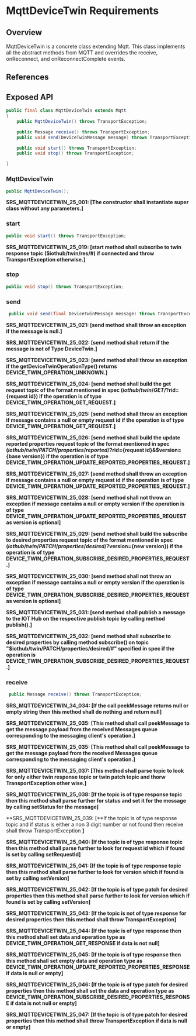 # MqttDeviceTwin Requirements

## Overview

MqttDeviceTwin is a concrete class extending Mqtt. This class implements all the abstract methods from MQTT and overrides
the receive, onReconnect, and onReconnectComplete events.

## References

## Exposed API

```java
public final class MqttDeviceTwin extends Mqtt
{
    public MqttDeviceTwin() throws TransportException;

    public Message receive() throws TransportException;
    public void send(DeviceTwinMessage message) throws TransportException;

    public void start() throws TransportException;
    public void stop() throws TransportException;

}
```

### MqttDeviceTwin

```java
public MqttDeviceTwin();
```

**SRS_MQTTDEVICETWIN_25_001: [**The constructor shall instantiate super class without any parameters.**]**


### start

```java
public void start() throws TransportException;
```

**SRS_MQTTDEVICETWIN_25_019: [**start method shall subscribe to twin response topic ($iothub/twin/res/#) if connected and throw TransportException otherwise.**]**


### stop

```java
public void stop() throws TransportException;
```


### send

```java
 public void send(final DeviceTwinMessage message) throws TransportException;
```

**SRS_MQTTDEVICETWIN_25_021: [**send method shall throw an exception if the message is null.**]**

**SRS_MQTTDEVICETWIN_25_022: [**send method shall return if the message is not of Type DeviceTwin.**]**

**SRS_MQTTDEVICETWIN_25_023: [**send method shall throw an exception if the getDeviceTwinOperationType() returns DEVICE_TWIN_OPERATION_UNKNOWN.**]**

**SRS_MQTTDEVICETWIN_25_024: [**send method shall build the get request topic of the format mentioned in spec ($iothub/twin/GET/?$rid={request id}) if the operation is of type DEVICE_TWIN_OPERATION_GET_REQUEST.**]**

**SRS_MQTTDEVICETWIN_25_025: [**send method shall throw an exception if message contains a null or empty request id if the operation is of type DEVICE_TWIN_OPERATION_GET_REQUEST.**]**

**SRS_MQTTDEVICETWIN_25_026: [**send method shall build the update reported properties request topic of the format mentioned in spec ($iothub/twin/PATCH/properties/reported/?$rid={request id}&$version={base version}) if the operation is of type DEVICE_TWIN_OPERATION_UPDATE_REPORTED_PROPERTIES_REQUEST.**]**

**SRS_MQTTDEVICETWIN_25_027: [**send method shall throw an exception if message contains a null or empty request id if the operation is of type DEVICE_TWIN_OPERATION_UPDATE_REPORTED_PROPERTIES_REQUEST.**]**

**SRS_MQTTDEVICETWIN_25_028: [**send method shall not throw an exception if message contains a null or empty version if the operation is of type DEVICE_TWIN_OPERATION_UPDATE_REPORTED_PROPERTIES_REQUEST as version is optional**]**

**SRS_MQTTDEVICETWIN_25_029: [**send method shall build the subscribe to desired properties request topic of the format mentioned in spec ($iothub/twin/PATCH/properties/desired/?$version={new version}) if the operation is of type DEVICE_TWIN_OPERATION_SUBSCRIBE_DESIRED_PROPERTIES_REQUEST.**]**

**SRS_MQTTDEVICETWIN_25_030: [**send method shall not throw an exception if message contains a null or empty version if the operation is of type DEVICE_TWIN_OPERATION_SUBSCRIBE_DESIRED_PROPERTIES_REQUEST as version is optional**]**

**SRS_MQTTDEVICETWIN_25_031: [**send method shall publish a message to the IOT Hub on the respective publish topic by calling method publish().**]**

**SRS_MQTTDEVICETWIN_25_032: [**send method shall subscribe to desired properties by calling method subscribe() on topic "$iothub/twin/PATCH/properties/desired/#" specified in spec if the operation is DEVICE_TWIN_OPERATION_SUBSCRIBE_DESIRED_PROPERTIES_REQUEST.**]**


### receive

```java
 public Message receive() throws TransportException;
```

**SRS_MQTTDEVICETWIN_34_034: [**If the call peekMessage returns null or empty string then this method shall do nothing and return null**]**

**SRS_MQTTDEVICETWIN_25_035: [**This method shall call peekMessage to get the message payload from the received Messages queue corresponding to the messaging client's operation.**]**

**SRS_MQTTDEVICETWIN_25_035: [**This method shall call peekMessage to get the message payload from the received Messages queue corresponding to the messaging client's operation.**]**

**SRS_MQTTDEVICETWIN_25_037: [**This method shall parse topic to look for only either twin response topic or twin patch topic and thorw TransportException other wise.**]**

**SRS_MQTTDEVICETWIN_25_038: [**If the topic is of type response topic then this method shall parse further for status and set it for the message by calling setStatus for the message**]**

**SRS_MQTTDEVICETWIN_25_039: [**If the topic is of type response topic and if status is either a non 3 digit number or not found then receive shall throw TransportException **]**

**SRS_MQTTDEVICETWIN_25_040: [**If the topic is of type response topic then this method shall parse further to look for request id which if found is set by calling setRequestId**]**

**SRS_MQTTDEVICETWIN_25_041: [**If the topic is of type response topic then this method shall parse further to look for version which if found is set by calling setVersion**]**

**SRS_MQTTDEVICETWIN_25_042: [**If the topic is of type patch for desired properties then this method shall parse further to look for version which if found is set by calling setVersion**]**

**SRS_MQTTDEVICETWIN_25_043: [**If the topic is not of type response for desired properties then this method shall throw TransportException**]**

**SRS_MQTTDEVICETWIN_25_044: [**If the topic is of type response then this method shall set data and operation type as DEVICE_TWIN_OPERATION_GET_RESPONSE if data is not null**]**

**SRS_MQTTDEVICETWIN_25_045: [**If the topic is of type response then this method shall set empty data and operation type as DEVICE_TWIN_OPERATION_UPDATE_REPORTED_PROPERTIES_RESPONSE if data is null or empty**]**

**SRS_MQTTDEVICETWIN_25_046: [**If the topic is of type patch for desired properties then this method shall set the data and operation type as DEVICE_TWIN_OPERATION_SUBSCRIBE_DESIRED_PROPERTIES_RESPONSE if data is not null or empty**]**

**SRS_MQTTDEVICETWIN_25_047: [**If the topic is of type patch for desired properties then this method shall throw TransportException if data is null or empty**]**
   